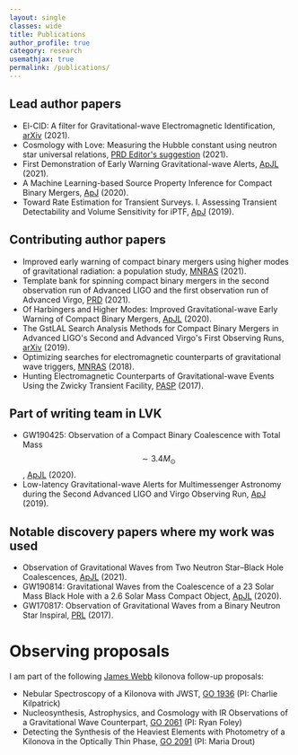 ```yaml
---
layout: single
classes: wide
title: Publications
author_profile: true
category: research
usemathjax: true
permalink: /publications/
---
```


## Lead author papers
- El-CID: A filter for Gravitational-wave Electromagnetic Identification, [arXiv](https://arxiv.org/abs/2108.04166) (2021).
- Cosmology with Love:  Measuring the Hubble constant using neutron star universal relations, [PRD Editor's suggestion](https://arxiv.org/abs/2106.06589) (2021).
- First Demonstration of Early Warning Gravitational-wave Alerts, [ApJL](https://iopscience.iop.org/article/10.3847/2041-8213/abed54) (2021).
- A Machine Learning-based Source Property Inference for Compact Binary Mergers, [ApJ](https://iopscience.iop.org/article/10.3847/1538-4357/ab8dbe) (2020).
- Toward Rate Estimation for Transient Surveys. I. Assessing Transient Detectability and Volume Sensitivity for iPTF, [ApJ](https://iopscience.iop.org/article/10.3847/1538-4357/ab2b9c) (2019).

## Contributing author papers
- Improved early warning of compact binary mergers using higher modes of gravitational radiation: a population study, [MNRAS](https://doi.org/10.1093/mnras/stab125) (2021).
- Template bank for spinning compact binary mergers in the second observation run of Advanced LIGO and the first observation run of Advanced Virgo, [PRD](https://journals.aps.org/prd/abstract/10.1103/PhysRevD.103.084047) (2021).
- Of Harbingers and Higher Modes: Improved Gravitational-wave Early Warning of Compact Binary Mergers, [ApJL](https://iopscience.iop.org/article/10.3847/2041-8213/aba42d) (2020).
- The GstLAL Search Analysis Methods for Compact Binary Mergers in Advanced LIGO's Second and Advanced Virgo's First Observing Runs, [arXiv](https://arxiv.org/abs/1901.08580) (2019).
- Optimizing searches for electromagnetic counterparts of gravitational wave triggers, [MNRAS](https://doi.org/10.1093/mnras/sty1066) (2018).
- Hunting Electromagnetic Counterparts of Gravitational-wave Events Using the Zwicky Transient Facility, [PASP](https://iopscience.iop.org/article/10.1088/1538-3873/aa884f) (2017).

## Part of writing team in LVK
- GW190425: Observation of a Compact Binary Coalescence with Total Mass $$\sim 3.4 M_{\odot}$$, [ApJL](https://iopscience.iop.org/article/10.3847/2041-8213/ab75f5) (2020).
- Low-latency Gravitational-wave Alerts for Multimessenger Astronomy during the Second Advanced LIGO and Virgo Observing Run, [ApJ](https://iopscience.iop.org/article/10.3847/1538-4357/ab0e8f) (2019).

## Notable discovery papers where my work was used
- Observation of Gravitational Waves from Two Neutron Star–Black Hole Coalescences, [ApJL](https://iopscience.iop.org/article/10.3847/2041-8213/ac082e) (2021).
- GW190814: Gravitational Waves from the Coalescence of a 23 Solar Mass Black Hole with a 2.6 Solar Mass Compact Object, [ApJL](https://iopscience.iop.org/article/10.3847/2041-8213/ab960f) (2020).
- GW170817: Observation of Gravitational Waves from a Binary Neutron Star Inspiral, [PRL](https://journals.aps.org/prl/abstract/10.1103/PhysRevLett.119.161101) (2017).

# Observing proposals
I am part of the following [James Webb](https://www.jwst.nasa.gov/) kilonova follow-up proposals:
- Nebular Spectroscopy of a Kilonova with JWST, [GO 1936](https://www.stsci.edu/jwst/science-execution/program-information.html?id=1936) (PI: Charlie Kilpatrick)
- Nucleosynthesis, Astrophysics, and Cosmology with IR Observations of a Gravitational Wave Counterpart, [GO 2061](https://www.stsci.edu/jwst/science-execution/program-information.html?id=2061) (PI: Ryan Foley)
- Detecting the Synthesis of the Heaviest Elements with Photometry of a Kilonova in the Optically Thin Phase, [GO 2091](https://www.stsci.edu/jwst/science-execution/program-information?id=2091) (PI: Maria Drout)

